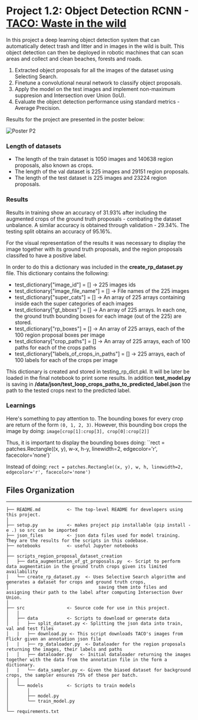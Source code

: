# Project 1.2: Object Detection RCNN - [TACO: Waste in the wild](http://tacodataset.org/)
In this project a deep learning object detection system that can automatically detect trash and litter and in images in the wild is built. This object detection can then be
deployed in robotic machines that can scan areas and collect and clean beaches, forests and roads.

1. Extracted object proposals for all the images of the dataset using Selecting
Search.
2. Finetune a convolutional neural network to classify object proposals.
3. Apply the model on the test images and implement non-maximum suppresion and Intersection over Union (IoU).
4. Evaluate the object detection performance using standard metrics - Average Precision.

Results for the project are presented in the poster below:

![Poster P2](https://github.com/blclo/DeepLearningInComputerVision/tree/main/P1_2_WasteManagment/DLCV_CarolinaLopez-2.png)

### Length of datasets
- The length of the train dataset is 1050 images and 140638 region proposals, also known as crops.
- The length of the val dataset is 225 images and 29151 region proposals.
- The length of the test dataset is 225 images and 23224 region proposals.

### Results 
Results in training show an accuracy of 31.93% after including the augmented crops of the ground truth proposals - combating the dataset unbalance. A similar accuracy is obtained through validation - 29.34%. The testing split obtains an accuracy of 95.16%.

For the visual representation of the results it was necessary to display the image together with its ground truth proposals, and the region proposals classifed to have a positive label.

In order to do this a dictionary was included in the **create_rp_dataset.py** file. This dictionary contains the following:

- test_dictionary["image_id"] = [] -> 225 images ids
- test_dictionary["image_file_name"] = [] -> File names of the 225 images
- test_dictionary["super_cats"] = [] -> An array of 225 arrays containing inside each the super categories of each images
- test_dictionary["gt_bboxs"] = [] -> An array of 225 arrays. In each one, the ground truth bounding boxes for each image (out of the 225) are stored.
- test_dictionary["rp_boxes"] = [] -> An array of 225 arrays, each of the 100 region proposal boxes per image
- test_dictionary["crop_paths"] = [] -> An array of 225 arrays, each of 100 paths for each of the crops paths
- test_dictionary["labels_of_crops_in_paths"] = [] -> 225 arrays, each of 100 labels for each of the crops per image

This dictionary is created and stored in testing_rp_dict.pkl. It will be later be loaded in the final notebook to print some results. 
In addition **test_model.py** is saving in **/data/json/test_loop_crops_paths_to_predicted_label.json** the path to the tested crops next to the predicted label.

### Learnings
Here's something to pay attention to. The bounding boxes for every crop are return of the form `(0, 1, 2, 3)`. However, this bounding box crops the image by doing: `image[crop[1]:crop[3], crop[0]:crop[2]]`

Thus, it is important to display the bounding boxes doing:
``rect = patches.Rectangle((x, y), w-x, h-y, linewidth=2, edgecolor='r', facecolor='none')`

Instead of doing:
``rect = patches.Rectangle((x, y), w, h, linewidth=2, edgecolor='r', facecolor='none')``

## Files Organization
------------

    ├── README.md          <- The top-level README for developers using this project.
    │
    ├── setup.py           <- makes project pip installable (pip install -e .) so src can be imported
    ├── json_files         <- json data files used for model training. They are the results for the scripts in this codebase.
    ├── notebooks          <- useful Jupyter notebooks
    │   
    ├── scripts_region_proposal_dataset_creation
    │   ├── data_augmentation_of_gt_proposals.py  <- Script to perform data augmentation in the ground truth crops given its limited availability
    │   └── create_rp_dataset.py  <- Uses Selective Search algorithm and generates a dataset for crops and ground truth crops, 
    │                                  saving them into files and assigning their path to the label after computing Intersection Over Union.
    │   
    ├── src                <- Source code for use in this project.
    │   │
    │   ├── data           <- Scripts to download or generate data
    │   |   ├── split_dataset.py <- Splitting the json data into train, val and test files
    │   |   ├── download.py <- This script downloads TACO's images from Flickr given an annotation json file
    │   |   ├── rp_dataloader.py  <- Dataloader for the region proposals returning the images, their labels and paths
    │   │   ├── dataloader.py   <- Initial dataloader returning the images together with the data from the annotation file in the form a dictionary.
    │   |   └── data_sampler.py <- Given the biased dataset for background crops, the sampler ensures 75% of these per batch.
    │   │
    │   └── models         <- Scripts to train models
    │       │                 
    │       ├── model.py
    │       └── train_model.py
    │
    └── requirements.txt 
